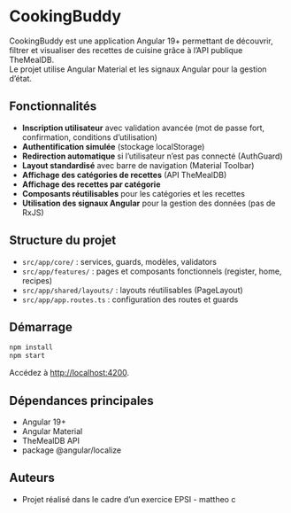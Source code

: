 # CookingBuddy

CookingBuddy est une application Angular 19+ permettant de découvrir, filtrer et visualiser des recettes de cuisine grâce à l’API publique TheMealDB.  
Le projet utilise Angular Material et les signaux Angular pour la gestion d’état.

## Fonctionnalités

- **Inscription utilisateur** avec validation avancée (mot de passe fort, confirmation, conditions d’utilisation)
- **Authentification simulée** (stockage localStorage)
- **Redirection automatique** si l’utilisateur n’est pas connecté (AuthGuard)
- **Layout standardisé** avec barre de navigation (Material Toolbar)
- **Affichage des catégories de recettes** (API TheMealDB)
- **Affichage des recettes par catégorie**
- **Composants réutilisables** pour les catégories et les recettes
- **Utilisation des signaux Angular** pour la gestion des données (pas de RxJS)

## Structure du projet

- `src/app/core/` : services, guards, modèles, validators
- `src/app/features/` : pages et composants fonctionnels (register, home, recipes)
- `src/app/shared/layouts/` : layouts réutilisables (PageLayout)
- `src/app/app.routes.ts` : configuration des routes et guards

## Démarrage

```sh
npm install
npm start
```

Accédez à [http://localhost:4200](http://localhost:4200).

## Dépendances principales

- Angular 19+
- Angular Material
- TheMealDB API
- package @angular/localize

## Auteurs

- Projet réalisé dans le cadre d’un exercice EPSI - mattheo c
